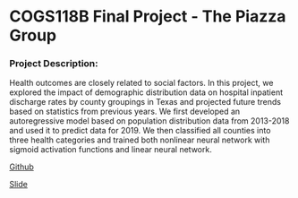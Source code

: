 # COGS118B Final Project - The Piazza Group

### Project Description:
Health outcomes are closely related to social factors. In this project, we explored the impact of demographic distribution data on hospital inpatient discharge rates by county groupings in Texas and projected future trends based on statistics from previous years. We first developed an autoregressive model based on population distribution data from 2013-2018 and used it to predict data for 2019. We then classified all counties into three health categories and trained both nonlinear neural network with sigmoid activation functions and linear neural network.

[Github](https://github.com/didyxdi/COGS118B_FinalProject)

[Slide](https://docs.google.com/presentation/d/1keKO43MbkJKtJYCXxCLrbihS7Kufol6vxqUFzpfYwk8/edit?usp=sharing)
